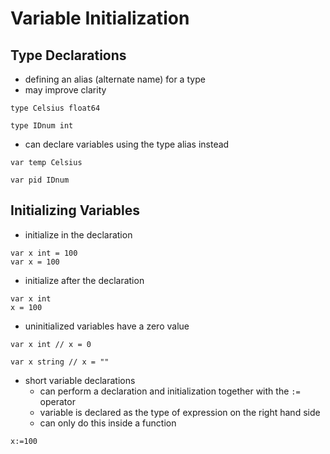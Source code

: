 # Variable Initialization

## Type Declarations
- defining an alias (alternate name) for a type
- may improve clarity
```golang
type Celsius float64
```
```golang
type IDnum int
```
- can declare variables using the type alias instead
```golang
var temp Celsius
```
```golang
var pid IDnum
```

## Initializing Variables
- initialize in the declaration
```golang
var x int = 100
var x = 100
```
- initialize after the declaration
```golang
var x int
x = 100
  ```
- uninitialized variables have a zero value
```golang
var x int // x = 0
```
```golang
var x string // x = ""
```
- short variable declarations
  - can perform a declaration and initialization together with the `:=` operator
  - variable is declared as the type of expression on the right hand side
  - can only do this inside a function
```golang
x:=100
```
